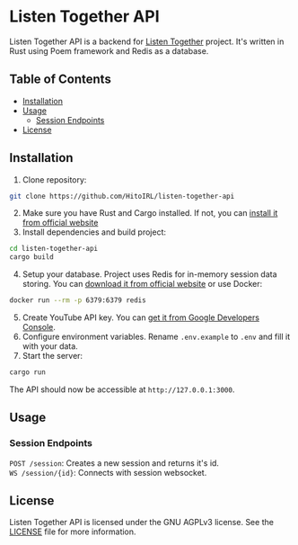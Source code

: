 # Listen Together API

Listen Together API is a backend for <a href="https://github.com/HitoIRL/listen-together">Listen Together</a> project. It's written in Rust using Poem framework and Redis as a database.

## Table of Contents
- [ Installation ](#installation)
- [ Usage ](#usage)
    - [ Session Endpoints ](#session-endpoints)
- [ License ](#license)

<a name="installation"></a>
## Installation
1. Clone repository:
```bash
git clone https://github.com/HitoIRL/listen-together-api
```
2. Make sure you have Rust and Cargo installed. If not, you can <a href="https://rustup.rs/">install it from official website</a>
3. Install dependencies and build project:
```bash
cd listen-together-api
cargo build
```
4. Setup your database. Project uses Redis for in-memory session data storing. You can <a href="https://redis.io/download">download it from official website</a> or use Docker:
```bash
docker run --rm -p 6379:6379 redis
```
5. Create YouTube API key. You can <a href="https://developers.google.com/youtube/v3/getting-started">get it from Google Developers Console</a>.
6. Configure environment variables. Rename `.env.example` to `.env` and fill it with your data.
7. Start the server:
```bash
cargo run
```
The API should now be accessible at `http://127.0.0.1:3000`.

<a name="usage"></a>
## Usage
### Session Endpoints
`POST /session`: Creates a new session and returns it's id.<br>
`WS /session/{id}`: Connects with session websocket.

<a name="license"></a>
## License
Listen Together API is licensed under the GNU AGPLv3 license. See the [LICENSE](LICENSE) file for more information.
